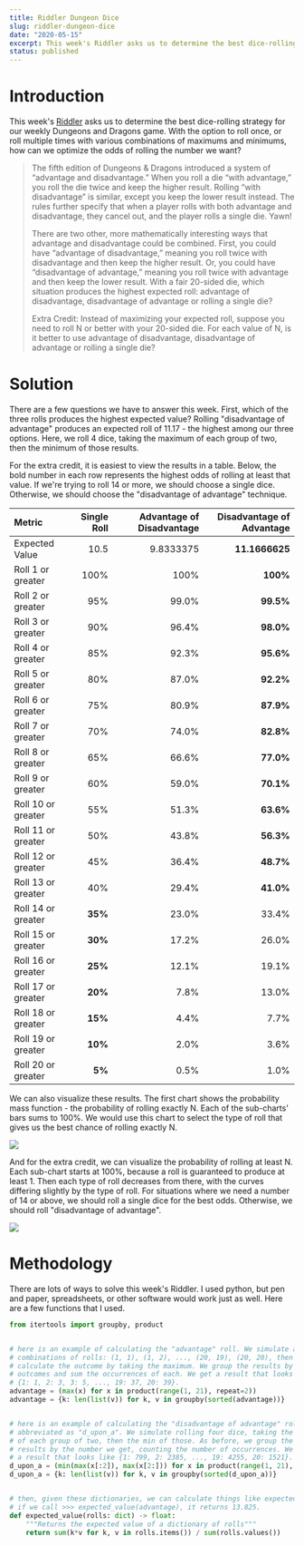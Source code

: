 ```yaml
---
title: Riddler Dungeon Dice
slug: riddler-dungeon-dice
date: "2020-05-15"
excerpt: This week's Riddler asks us to determine the best dice-rolling strategy for our weekly Dungeons and Dragons game. With the option to roll once, or roll multiple times with various combinations of maximums and minimums, how can we optimize the odds of rolling the number we want?
status: published
---
```


# Introduction

This week's <a href="https://fivethirtyeight.com/features/can-you-find-the-best-dungeons-dragons-strategy/">Riddler</a> asks us to determine the best dice-rolling strategy for our weekly Dungeons and Dragons game. With the option to roll once, or roll multiple times with various combinations of maximums and minimums, how can we optimize the odds of rolling the number we want?

<blockquote>
The fifth edition of Dungeons & Dragons introduced a system of “advantage and disadvantage.” When you roll a die “with advantage,” you roll the die twice and keep the higher result. Rolling “with disadvantage” is similar, except you keep the lower result instead. The rules further specify that when a player rolls with both advantage and disadvantage, they cancel out, and the player rolls a single die. Yawn!

There are two other, more mathematically interesting ways that advantage and disadvantage could be combined. First, you could have “advantage of disadvantage,” meaning you roll twice with disadvantage and then keep the higher result. Or, you could have “disadvantage of advantage,” meaning you roll twice with advantage and then keep the lower result. With a fair 20-sided die, which situation produces the highest expected roll: advantage of disadvantage, disadvantage of advantage or rolling a single die?

Extra Credit: Instead of maximizing your expected roll, suppose you need to roll N or better with your 20-sided die. For each value of N, is it better to use advantage of disadvantage, disadvantage of advantage or rolling a single die?

</blockquote>

# Solution

There are a few questions we have to answer this week. First, which of the three rolls produces the highest expected value? Rolling "disadvantage of advantage" produces an expected roll of 11.17 - the highest among our three options. Here, we roll 4 dice, taking the maximum of each group of two, then the minimum of those results.

For the extra credit, it is easiest to view the results in a table. Below, the bold number in each row represents the highest odds of rolling at least that value. If we're trying to roll 14 or more, we should choose a single dice. Otherwise, we should choose the "disadvantage of advantage" technique.

| Metric             | Single Roll | Advantage of Disadvantage | Disadvantage of Advantage |
| :----------------- | ----------: | ------------------------: | ------------------------: |
| Expected Value     |        10.5 |                 9.8333375 |            **11.1666625** |
| Roll 1 or greater  |        100% |                      100% |                  **100%** |
| Roll 2 or greater  |         95% |                     99.0% |                 **99.5%** |
| Roll 3 or greater  |         90% |                     96.4% |                 **98.0%** |
| Roll 4 or greater  |         85% |                     92.3% |                 **95.6%** |
| Roll 5 or greater  |         80% |                     87.0% |                 **92.2%** |
| Roll 6 or greater  |         75% |                     80.9% |                 **87.9%** |
| Roll 7 or greater  |         70% |                     74.0% |                 **82.8%** |
| Roll 8 or greater  |         65% |                     66.6% |                 **77.0%** |
| Roll 9 or greater  |         60% |                     59.0% |                 **70.1%** |
| Roll 10 or greater |         55% |                     51.3% |                 **63.6%** |
| Roll 11 or greater |         50% |                     43.8% |                 **56.3%** |
| Roll 12 or greater |         45% |                     36.4% |                 **48.7%** |
| Roll 13 or greater |         40% |                     29.4% |                 **41.0%** |
| Roll 14 or greater |     **35%** |                     23.0% |                     33.4% |
| Roll 15 or greater |     **30%** |                     17.2% |                     26.0% |
| Roll 16 or greater |     **25%** |                     12.1% |                     19.1% |
| Roll 17 or greater |     **20%** |                      7.8% |                     13.0% |
| Roll 18 or greater |     **15%** |                      4.4% |                      7.7% |
| Roll 19 or greater |     **10%** |                      2.0% |                      3.6% |
| Roll 20 or greater |      **5%** |                      0.5% |                      1.0% |

We can also visualize these results. The first chart shows the probability mass function - the probability of rolling exactly N. Each of the sub-charts' bars sums to 100%. We would use this chart to select the type of roll that gives us the best chance of rolling exactly N.

<img src="/img/riddler-dungeon-dice1.png">

And for the extra credit, we can visualize the probability of rolling at least N. Each sub-chart starts at 100%, because a roll is guaranteed to produce at least 1. Then each type of roll decreases from there, with the curves differing slightly by the type of roll. For situations where we need a number of 14 or above, we should roll a single dice for the best odds. Otherwise, we should roll "disadvantage of advantage".

<img src="/img/riddler-dungeon-dice2.png">

# Methodology

There are lots of ways to solve this week's Riddler. I used python, but pen and paper, spreadsheets, or other software would work just as well. Here are a few functions that I used.

```python
from itertools import groupby, product


# here is an example of calculating the "advantage" roll. We simulate all
# combinations of rolls: (1, 1), (1, 2), ..., (20, 19), (20, 20), then we
# calculate the outcome by taking the maximum. We group the results by the
# outcomes and sum the occurrences of each. We get a result that looks like
# {1: 1, 2: 3, 3: 5, ..., 19: 37, 20: 39}.
advantage = (max(x) for x in product(range(1, 21), repeat=2))
advantage = {k: len(list(v)) for k, v in groupby(sorted(advantage))}


# here is an example of calculating the "disadvantage of advantage" roll,
# abbreviated as "d_upon_a". We simulate rolling four dice, taking the max
# of each group of two, then the min of those. As before, we group the
# results by the number we get, counting the number of occurrences. We get
# a result that looks like {1: 799, 2: 2385, ..., 19: 4255, 20: 1521}.
d_upon_a = (min(max(x[:2]), max(x[2:])) for x in product(range(1, 21), repeat=4))
d_upon_a = {k: len(list(v)) for k, v in groupby(sorted(d_upon_a))}


# then, given these dictionaries, we can calculate things like expected value.
# if we call >>> expected_value(advantage), it returns 13.825.
def expected_value(rolls: dict) -> float:
    """Returns the expected value of a dictionary of rolls"""
    return sum(k*v for k, v in rolls.items()) / sum(rolls.values())
```

